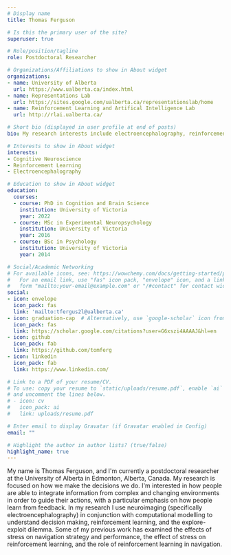 ```yaml
---
# Display name
title: Thomas Ferguson

# Is this the primary user of the site?
superuser: true

# Role/position/tagline
role: Postdoctoral Researcher

# Organizations/Affiliations to show in About widget
organizations:
- name: University of Alberta
  url: https://www.ualberta.ca/index.html
- name: Representations Lab
  url: https://sites.google.com/ualberta.ca/representationslab/home
- name: Reinforcement Learning and Artifical Intelligence Lab
  url: http://rlai.ualberta.ca/

# Short bio (displayed in user profile at end of posts)
bio: My research interests include electroencephalography, reinforcement learning, and decision making.

# Interests to show in About widget
interests:
- Cognitive Neuroscience
- Reinforcement Learning
- Electroencephalography

# Education to show in About widget
education:
  courses:
  - course: PhD in Cognition and Brain Science
    institution: University of Victoria
    year: 2022
  - course: MSc in Experimental Neuropsychology
    institution: University of Victoria
    year: 2016
  - course: BSc in Psychology
    institution: University of Victoria
    year: 2014

# Social/Academic Networking
# For available icons, see: https://wowchemy.com/docs/getting-started/page-builder/#icons
#   For an email link, use "fas" icon pack, "envelope" icon, and a link in the
#   form "mailto:your-email@example.com" or "/#contact" for contact widget.
social:
- icon: envelope
  icon_pack: fas
  link: 'mailto:tfergus2l@ualberta.ca'
- icon: graduation-cap  # Alternatively, use `google-scholar` icon from `ai` icon pack
  icon_pack: fas
  link: https://scholar.google.com/citations?user=G6xszi4AAAAJ&hl=en
- icon: github
  icon_pack: fab
  link: https://github.com/tomferg
- icon: linkedin
  icon_pack: fab
  link: https://www.linkedin.com/

# Link to a PDF of your resume/CV.
# To use: copy your resume to `static/uploads/resume.pdf`, enable `ai` icons in `params.toml`, 
# and uncomment the lines below.
# - icon: cv
#   icon_pack: ai
#   link: uploads/resume.pdf

# Enter email to display Gravatar (if Gravatar enabled in Config)
email: ""

# Highlight the author in author lists? (true/false)
highlight_name: true
---
```


My name is Thomas Ferguson, and I'm currently a postdoctoral researcher at the University of Alberta in Edmonton, Alberta, Canada. My research is focused on how we make the decisions we do. I'm interested in how people are able to integrate information from complex and changing environments in order to guide their actions, with a particular emphasis on how people learn from feedback. In my research I use neuroimaging (specifically electroencephalography) in conjunction with computational modelling to understand decision making, reinforcement learning, and the explore-exploit dilemma. Some of my previous work has examined the effects of stress on navigation strategy and performance, the effect of stress on reinforcement learning, and the role of reinforcement learning in navigation.
